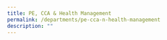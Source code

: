 ```yaml
---
title: PE, CCA & Health Management
permalink: /departments/pe-cca-n-health-management
description: ""
---
```

